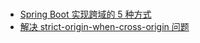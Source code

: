 #

* [Spring Boot 实现跨域的 5 种方式](https://cloud.tencent.com/developer/article/2057512)
* [解决 strict-origin-when-cross-origin 问题](https://blog.csdn.net/qq_43371556/article/details/127848820)
